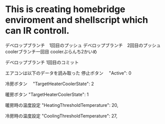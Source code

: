 # This is creating homebridge enviroment and shellscript which can IR controll.

デベロップブランチ　1回目のプッシュ
デベロップブランチ　2回目のプッシュ
coolerブランチ一回目
coolerぶらんち2かいめ

デベロップブランチ 1回目のコミット

エアコンは以下のデータを読み取った
停止ボタン　
"Active": 0

冷房ボタン　
"TargetHeaterCoolerState": 2

暖房ボタン
"TargetHeaterCoolerState": 1

暖房時の温度設定
"HeatingThresholdTemperature": 20,

冷房時の温度設定
"CoolingThresholdTemperature": 27,

